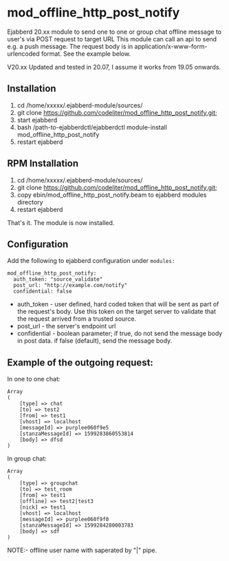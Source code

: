 # mod_offline_http_post_notify
Ejabberd 20.xx module to send one to one or group chat offline message to user's via POST request to target URL
This module can call an api to send e.g. a push message.
The request body is in application/x-www-form-urlencoded format. See the example below.

V20.xx
Updated and tested in 20.07, I assume it works from 19.05 onwards.

Installation
------------

1. cd /home/xxxxx/.ejabberd-module/sources/
2. git clone https://github.com/codeliter/mod_offline_http_post_notify.git;
3. start ejabberd
4. bash /path-to-ejabberdctl/ejabberdctl module-install mod_offline_http_post_notify
5. restart ejabberd

RPM Installation
----------------
1. cd /home/xxxxx/.ejabberd-module/sources/
2. git clone https://github.com/codeliter/mod_offline_http_post_notify.git;
3. copy ebin/mod_offline_http_post_notify.beam to ejabberd modules directory
4. restart ejabberd

That's it. The module is now installed.

Configuration
-------------

Add the following to ejabberd configuration under `modules:`

```
mod_offline_http_post_notify:
  auth_token: "source_validate"
  post_url: "http://example.com/notify"
  confidential: false
```

-    auth_token - user defined, hard coded token that will be sent as part of the request's body. Use this token on the target server to validate that the request arrived from a trusted source.
-    post_url - the server's endpoint url
-    confidential - boolean parameter; if true, do not send the message body in post data. if false (default), send the message body.

Example of the outgoing request:
--------------------------------

In one to one chat:
```
Array
(
    [type] => chat
    [to] => test2
    [from] => test1
    [vhost] => localhost
    [messageId] => purplee060f9e5
    [stanzaMessageId] => 1599283860553814
    [body] => dfsd
)
```
In group chat:
```
Array
(
    [type] => groupchat
    [to] => test_room
    [from] => test1
    [offline] => test2|test3
    [nick] => test1
    [vhost] => localhost
    [messageId] => purplee060f9f0
    [stanzaMessageId] => 1599284280003783
    [body] => sdf
)
```

NOTE:- offline user name with saperated by "|" pipe.

